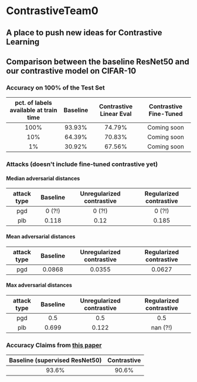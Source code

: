 # ContrastiveTeam0

## A place to push new ideas for Contrastive Learning


## Comparison between the baseline ResNet50 and our contrastive model on CIFAR-10

### Accuracy on 100% of the Test Set

|   pct. of labels available at train time   | Baseline   | Contrastive Linear Eval  | Contrastive Fine-Tuned |
|:-------:|:-----:|:-------:|:---:|
| 100%      | 93.93%   | 74.79%   | Coming soon |
| 10%       | 64.39% |   70.83% | Coming soon |
| 1%        | 30.92% |    67.56%| Coming soon |

### Attacks (doesn't include fine-tuned contrastive yet)

#### Median adversarial distances

| attack type |   Baseline    | Unregularized contrastive   | Regularized contrastive  |
|:----:|:-------------:|:-------------:|:-----:|
pgd  | 0 (?!)     | 0 (?!) | 0 (?!) |
plb | 0.118      | 0.12      |   0.185 |

#### Mean adversarial distances

| attack type |   Baseline    | Unregularized contrastive   | Regularized contrastive  |
|:----:|:-------------:|:-------------:|:-----:|
pgd | 0.0868      | 0.0355 | 0.0627 |

#### Max adversarial distances

| attack type |   Baseline    | Unregularized contrastive   | Regularized contrastive  |
|:----:|:-------------:|:-------------:|:-----:|
pgd | 0.5      | 0.5 | 0.5 |
plb | 0.699      | 0.122      |   nan (?!) |

### Accuracy Claims from [this paper](https://arxiv.org/pdf/2002.05709.pdf)
| Baseline (supervised ResNet50) | Contrastive |
|:--------:|:--------:|
| 93.6%    | 90.6%    |







